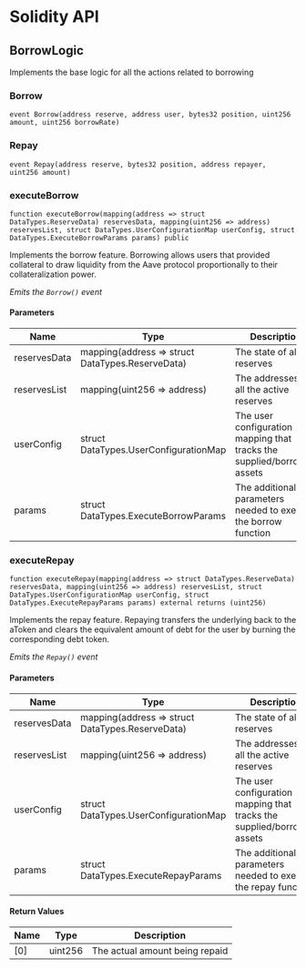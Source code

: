 # Solidity API

## BorrowLogic

Implements the base logic for all the actions related to borrowing

### Borrow

```solidity
event Borrow(address reserve, address user, bytes32 position, uint256 amount, uint256 borrowRate)
```

### Repay

```solidity
event Repay(address reserve, bytes32 position, address repayer, uint256 amount)
```

### executeBorrow

```solidity
function executeBorrow(mapping(address => struct DataTypes.ReserveData) reservesData, mapping(uint256 => address) reservesList, struct DataTypes.UserConfigurationMap userConfig, struct DataTypes.ExecuteBorrowParams params) public
```

Implements the borrow feature. Borrowing allows users that provided collateral to draw liquidity from the
Aave protocol proportionally to their collateralization power.

_Emits the `Borrow()` event_

#### Parameters

| Name | Type | Description |
| ---- | ---- | ----------- |
| reservesData | mapping(address &#x3D;&gt; struct DataTypes.ReserveData) | The state of all the reserves |
| reservesList | mapping(uint256 &#x3D;&gt; address) | The addresses of all the active reserves |
| userConfig | struct DataTypes.UserConfigurationMap | The user configuration mapping that tracks the supplied/borrowed assets |
| params | struct DataTypes.ExecuteBorrowParams | The additional parameters needed to execute the borrow function |

### executeRepay

```solidity
function executeRepay(mapping(address => struct DataTypes.ReserveData) reservesData, mapping(uint256 => address) reservesList, struct DataTypes.UserConfigurationMap userConfig, struct DataTypes.ExecuteRepayParams params) external returns (uint256)
```

Implements the repay feature. Repaying transfers the underlying back to the aToken and clears the
equivalent amount of debt for the user by burning the corresponding debt token.

_Emits the `Repay()` event_

#### Parameters

| Name | Type | Description |
| ---- | ---- | ----------- |
| reservesData | mapping(address &#x3D;&gt; struct DataTypes.ReserveData) | The state of all the reserves |
| reservesList | mapping(uint256 &#x3D;&gt; address) | The addresses of all the active reserves |
| userConfig | struct DataTypes.UserConfigurationMap | The user configuration mapping that tracks the supplied/borrowed assets |
| params | struct DataTypes.ExecuteRepayParams | The additional parameters needed to execute the repay function |

#### Return Values

| Name | Type | Description |
| ---- | ---- | ----------- |
| [0] | uint256 | The actual amount being repaid |

